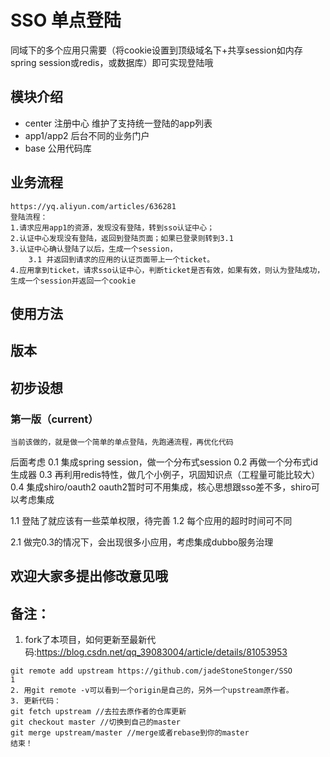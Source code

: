 # SSO 单点登陆

同域下的多个应用只需要（将cookie设置到顶级域名下+共享session如内存spring session或redis，或数据库）即可实现登陆哦

## 模块介绍
-	center 注册中心
	维护了支持统一登陆的app列表
-	app1/app2 后台不同的业务门户
-	base 公用代码库

## 业务流程

	https://yq.aliyun.com/articles/636281
	登陆流程：
	1.请求应用app1的资源，发现没有登陆，转到sso认证中心；
	2.认证中心发现没有登陆，返回到登陆页面；如果已登录则转到3.1
	3.认证中心确认登陆了以后，生成一个session，
		3.1 并返回到请求的应用的认证页面带上一个ticket。
	4.应用拿到ticket，请求sso认证中心，判断ticket是否有效，如果有效，则认为登陆成功，生成一个session并返回一个cookie
	

## 使用方法

	
## 版本

## 初步设想
### 第一版（current）
	当前该做的，就是做一个简单的单点登陆，先跑通流程，再优化代码
后面考虑
0.1 集成spring session，做一个分布式session
0.2	再做一个分布式id生成器
0.3	再利用redis特性，做几个小例子，巩固知识点（工程量可能比较大）
0.4	集成shiro/oauth2
	oauth2暂时可不用集成，核心思想跟sso差不多，shiro可以考虑集成

1.1	登陆了就应该有一些菜单权限，待完善
1.2	每个应用的超时时间可不同

2.1 做完0.3的情况下，会出现很多小应用，考虑集成dubbo服务治理


## 欢迎大家多提出修改意见哦

## 备注：
1. fork了本项目，如何更新至最新代码:https://blog.csdn.net/qq_39083004/article/details/81053953

```
git remote add upstream https://github.com/jadeStoneStonger/SSO
1
2. 用git remote -v可以看到一个origin是自己的，另外一个upstream原作者。
3. 更新代码：
git fetch upstream //去拉去原作者的仓库更新
git checkout master //切换到自己的master
git merge upstream/master //merge或者rebase到你的master
结束！
```
